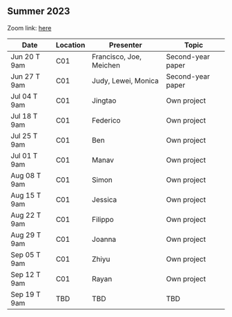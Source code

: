 ## Summer 2023

Zoom link: [here](https://uchicago.zoom.us/j/92301697269?pwd=aG1mMmdvcWI3anZwMjV4S0VtOE1YUT09)

| Date          | Location  | Presenter                | Topic              |
|---------------|-----------|--------------------------|--------------------|
| Jun 20 T 9am  | C01       | Francisco, Joe, Meichen  | Second-year paper  |
| Jun 27 T 9am  | C01       | Judy, Lewei, Monica      | Second-year paper  |
| Jul 04 T 9am  | C01       | Jingtao                  | Own project        |
| Jul 18 T 9am  | C01       | Federico                 | Own project        |
| Jul 25 T 9am  | C01       | Ben                      | Own project        |
| Jul 01 T 9am  | C01       | Manav                    | Own project        |
| Aug 08 T 9am  | C01       | Simon                    | Own project        |
| Aug 15 T 9am  | C01       | Jessica                  | Own project        |
| Aug 22 T 9am  | C01       | Filippo                  | Own project        |
| Aug 29 T 9am  | C01       | Joanna                   | Own project        |
| Sep 05 T 9am  | C01       | Zhiyu                    | Own project        |
| Sep 12 T 9am  | C01       | Rayan                    | Own project        |
| Sep 19 T 9am  | TBD       | TBD                      | TBD                |
